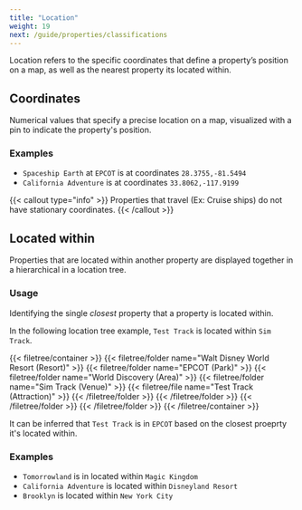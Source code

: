 ```yaml
---
title: "Location"
weight: 19
next: /guide/properties/classifications
---
```


Location refers to the specific coordinates that define a property’s position on a map, as well as the nearest property its located within. 

## Coordinates

Numerical values that specify a precise location on a map, visualized with a pin to indicate the property's position.

### Examples
* `Spaceship Earth` at `EPCOT` is at coordinates `28.3755,-81.5494`
* `California Adventure` is at coordinates `33.8062,-117.9199`

{{< callout type="info" >}}
Properties that travel (Ex: Cruise ships) do not have stationary coordinates.
{{< /callout >}}


## Located within

Properties that are located within another property are displayed together in a hierarchical in a location tree.

### Usage
Identifying the single _closest_ property that a property is located within.

In the following location tree example, `Test Track` is located within `Sim Track`.

{{< filetree/container >}}
  {{< filetree/folder name="Walt Disney World Resort (Resort)" >}}
    {{< filetree/folder name="EPCOT (Park)" >}}
      {{< filetree/folder name="World Discovery (Area)" >}}
        {{< filetree/folder name="Sim Track (Venue)" >}}
          {{< filetree/file name="Test Track (Attraction)" >}}
        {{< /filetree/folder >}}
      {{< /filetree/folder >}}
     {{< /filetree/folder >}}
  {{< /filetree/folder >}}
{{< /filetree/container >}}

It can be inferred that `Test Track` is in `EPCOT` based on the closest proeprty it's located within.

### Examples
* `Tomorrowland` is in located within `Magic Kingdom`
* `California Adventure` is located within `Disneyland Resort`
* `Brooklyn` is located within `New York City`


